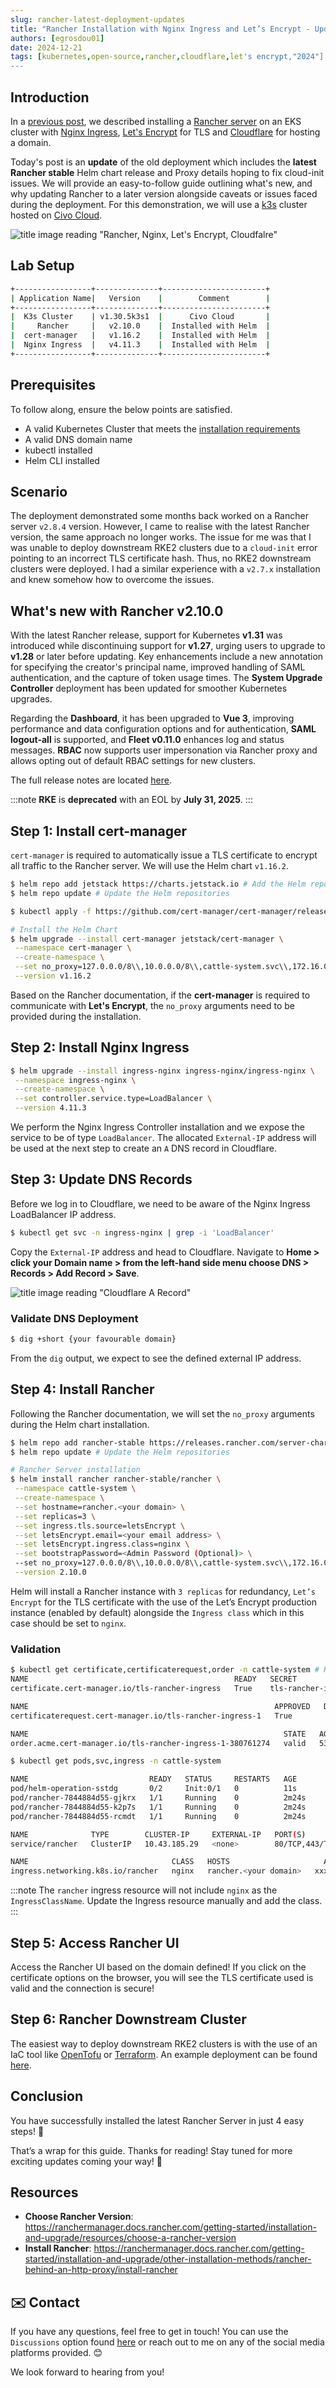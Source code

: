 ```yaml
---
slug: rancher-latest-deployment-updates
title: "Rancher Installation with Nginx Ingress and Let’s Encrypt - Updates"
authors: [egrosdou01]
date: 2024-12-21
tags: [kubernetes,open-source,rancher,cloudflare,let's encrypt,"2024"]
---
```


## Introduction

In a [previous post](https://medium.com/@eleni.grosdouli/rancher-on-eks-with-nginx-ingress-and-lets-encrypt-4f041fc1adae), we described installing a [Rancher server](https://ranchermanager.docs.rancher.com/) on an EKS cluster with [Nginx Ingress](https://docs.nginx.com/nginx-ingress-controller/), [Let's Encrypt](https://letsencrypt.org/) for TLS and [Cloudflare](https://www.cloudflare.com/de-de/) for hosting a domain.

Today's post is an **update** of the old deployment which includes the **latest Rancher stable** Helm chart release and Proxy details hoping to fix cloud-init issues. We will provide an easy-to-follow guide outlining what's new, and why updating Rancher to a later version alongside caveats or issues faced during the deployment. For this demonstration, we will use a [k3s](https://k3s.io/) cluster hosted on [Civo Cloud](https://www.civo.com/).

![title image reading "Rancher, Nginx, Let's Encrypt, Cloudfalre"](rancher_nginx_let's_encrypt_cloudflare.png)

<!--truncate-->

## Lab Setup

```bash
+-----------------+--------------+-----------------------+
| Application Name|   Version    |        Comment        |
+-----------------+--------------+-----------------------+
|  K3s Cluster    | v1.30.5k3s1  |      Civo Cloud       |
|     Rancher     |   v2.10.0    |  Installed with Helm  |
|  cert-manager   |   v1.16.2    |  Installed with Helm  |
|  Nginx Ingress  |   v4.11.3    |  Installed with Helm  |
+-----------------+--------------+-----------------------+
```

## Prerequisites

To follow along, ensure the below points are satisfied.

- A valid Kubernetes Cluster that meets the [installation requirements](https://www.suse.com/suse-rancher/support-matrix/all-supported-versions/rancher-v2-10-1/)
- A valid DNS domain name
- kubectl installed
- Helm CLI installed

## Scenario

The deployment demonstrated some months back worked on a Rancher server `v2.8.4` version. However, I came to realise with the latest Rancher version, the same approach no longer works. The issue for me was that I was unable to deploy downstream RKE2 clusters due to a `cloud-init` error pointing to an incorrect TLS certificate hash. Thus, no RKE2 downstream clusters were deployed. I had a similar experience with a `v2.7.x` installation and knew somehow how to overcome the issues.

## What's new with Rancher v2.10.0

With the latest Rancher release, support for Kubernetes **v1.31** was introduced while discontinuing support for **v1.27**, urging users to upgrade to **v1.28** or later before updating. Key enhancements include a new annotation for specifying the creator's principal name, improved handling of SAML authentication, and the capture of token usage times. The **System Upgrade Controller** deployment has been updated for smoother Kubernetes upgrades.

Regarding the **Dashboard**, it has been upgraded to **Vue 3**, improving performance and data configuration options and for authentication, **SAML logout-all** is supported, and **Fleet v0.11.0** enhances log and status messages. **RBAC** now supports user impersonation via Rancher proxy and allows opting out of default RBAC settings for new clusters.

The full release notes are located [here](https://github.com/rancher/rancher/releases/tag/v2.10.0).

:::note
**RKE** is **deprecated** with an EOL by **July 31, 2025**.
:::

## Step 1: Install cert-manager

`cert-manager` is required to automatically issue a TLS certificate to encrypt all traffic to the Rancher server. We will use the Helm chart `v1.16.2`.

```bash
$ helm repo add jetstack https://charts.jetstack.io # Add the Helm repo
$ helm repo update # Update the Helm repositories

$ kubectl apply -f https://github.com/cert-manager/cert-manager/releases/download/v1.16.2/cert-manager.crds.yaml # Install the cert-manager CRDs

# Install the Helm Chart
$ helm upgrade --install cert-manager jetstack/cert-manager \
 --namespace cert-manager \
 --create-namespace \
 --set no_proxy=127.0.0.0/8\\,10.0.0.0/8\\,cattle-system.svc\\,172.16.0.0/12\\,192.168.0.0/16\\,.svc\\,.cluster.local \
 --version v1.16.2
```

Based on the Rancher documentation, if the **cert-manager** is required to communicate with **Let's Encrypt**, the `no_proxy` arguments need to be provided during the installation.

## Step 2: Install Nginx Ingress

```bash
$ helm upgrade --install ingress-nginx ingress-nginx/ingress-nginx \
 --namespace ingress-nginx \
 --create-namespace \
 --set controller.service.type=LoadBalancer \
 --version 4.11.3
```

We perform the Nginx Ingress Controller installation and we expose the service to be of type `LoadBalancer`. The allocated `External-IP` address will be used at the next step to create an `A` DNS record in Cloudflare.

## Step 3: Update DNS Records

Before we log in to Cloudflare, we need to be aware of the Nginx Ingress LoadBalancer IP address.

```bash
$ kubectl get svc -n ingress-nginx | grep -i 'LoadBalancer'
```

Copy the `External-IP` address and head to Cloudflare. Navigate to **Home > click your Domain name > from the left-hand side menu choose DNS > Records > Add Record > Save**.

  ![title image reading "Cloudflare A Record"](rancher_a_record_cloudflare.png)

### Validate DNS Deployment

```bash
$ dig +short {your favourable domain}
```
From the `dig` output, we expect to see the defined external IP address.

## Step 4: Install Rancher

Following the Rancher documentation, we will set the `no_proxy` arguments during the Helm chart installation.

```bash
$ helm repo add rancher-stable https://releases.rancher.com/server-charts/stable # Add the stable Helm chart repo
$ helm repo update # Update the Helm repositories

# Rancher Server installation
$ helm install rancher rancher-stable/rancher \
 --namespace cattle-system \
 --create-namespace \
 --set hostname=rancher.<your domain> \
 --set replicas=3 \
 --set ingress.tls.source=letsEncrypt \
 --set letsEncrypt.email=<your email address> \
 --set letsEncrypt.ingress.class=nginx \
 --set bootstrapPassword=<Admin Password (Optional)> \
 --set no_proxy=127.0.0.0/8\\,10.0.0.0/8\\,cattle-system.svc\\,172.16.0.0/12\\,192.168.0.0/16\\,.svc\\,.cluster.local \
 --version 2.10.0
```

Helm will install a Rancher instance with `3 replicas` for redundancy, `Let’s Encrypt` for the TLS certificate with the use of the Let’s Encrypt production instance (enabled by default) alongside the `Ingress class` which in this case should be set to `nginx`.

### Validation

```bash
$ kubectl get certificate,certificaterequest,order -n cattle-system # Resources related to the TLS certificate
NAME                                              READY   SECRET                AGE
certificate.cert-manager.io/tls-rancher-ingress   True    tls-rancher-ingress   54s

NAME                                                       APPROVED   DENIED   READY   ISSUER    REQUESTER                                         AGE
certificaterequest.cert-manager.io/tls-rancher-ingress-1   True                True    rancher   system:serviceaccount:cert-manager:cert-manager   54s

NAME                                                         STATE   AGE
order.acme.cert-manager.io/tls-rancher-ingress-1-380761274   valid   53s

$ kubectl get pods,svc,ingress -n cattle-system

NAME                           READY   STATUS     RESTARTS   AGE
pod/helm-operation-sstdg       0/2     Init:0/1   0          11s
pod/rancher-7844884d55-gjkrx   1/1     Running    0          2m24s
pod/rancher-7844884d55-k2p7s   1/1     Running    0          2m24s
pod/rancher-7844884d55-rcmdt   1/1     Running    0          2m24s

NAME              TYPE        CLUSTER-IP     EXTERNAL-IP   PORT(S)          AGE
service/rancher   ClusterIP   10.43.185.29   <none>        80/TCP,443/TCP   2m24s

NAME                                CLASS   HOSTS                     ADDRESS                                             PORTS     AGE
ingress.networking.k8s.io/rancher   nginx   rancher.<your domain>   xxx.k8s.civo.com   80, 443   2m24s
```

:::note
The `rancher` ingress resource will not include `nginx` as the `IngressClassName`. Update the Ingress resource manually and add the class.
:::

## Step 5: Access Rancher UI

Access the Rancher UI based on the domain defined! If you click on the certificate options on the browser, you will see the TLS certificate used is valid and the connection is secure!

## Step 6: Rancher Downstream Cluster

The easiest way to deploy downstream RKE2 clusters is with the use of an IaC tool like [OpenTofu](https://search.opentofu.org/provider/hashicorp/rancher2/latest) or [Terraform](https://registry.terraform.io/providers/rancher/rancher2/latest/docs). An example deployment can be found [here](../2024-07-26-rancher-rke2-azure/rancher-rke2-cilium-azure.md).

## Conclusion

You have successfully installed the latest Rancher Server in just 4 easy steps! 🎉

That’s a wrap for this guide. Thanks for reading! Stay tuned for more exciting updates coming your way! 🚀

## Resources

- **Choose Rancher Version**: https://ranchermanager.docs.rancher.com/getting-started/installation-and-upgrade/resources/choose-a-rancher-version
- **Install Rancher**: https://ranchermanager.docs.rancher.com/getting-started/installation-and-upgrade/other-installation-methods/rancher-behind-an-http-proxy/install-rancher

## ✉️ Contact

If you have any questions, feel free to get in touch! You can use the `Discussions` option found [here](https://github.com/egrosdou01/blog.grosdouli.dev/discussions) or reach out to me on any of the social media platforms provided. 😊

We look forward to hearing from you!

